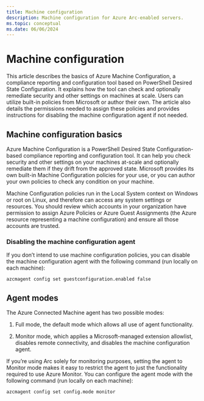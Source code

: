 ```yaml
---
title: Machine configuration
description: Machine configuration for Azure Arc-enabled servers.
ms.topic: conceptual
ms.date: 06/06/2024
---
```


# Machine configuration

This article describes the basics of Azure Machine Configuration, a compliance reporting and configuration tool based on PowerShell Desired State Configuration. It explains how the tool can check and optionally remediate security and other settings on machines at scale. Users can utilize built-in policies from Microsoft or author their own. The article also details the permissions needed to assign these policies and provides instructions for disabling the machine configuration agent if not needed. 

## Machine configuration basics

Azure Machine Configuration is a PowerShell Desired State Configuration-based compliance reporting and configuration tool. It can help you check security and other settings on your machines at-scale and optionally remediate them if they drift from the approved state. Microsoft provides its own built-in Machine Configuration policies for your use, or you can author your own policies to check any condition on your machine.

Machine Configuration policies run in the Local System context on Windows or root on Linux, and therefore can access any system settings or resources. You should review which accounts in your organization have permission to assign Azure Policies or Azure Guest Assignments (the Azure resource representing a machine configuration) and ensure all those accounts are trusted.

### Disabling the machine configuration agent

If you don’t intend to use machine configuration policies, you can disable the machine configuration agent with the following command (run locally on each machine):

`azcmagent config set guestconfiguration.enabled false`

## Agent modes

The Azure Connected Machine agent has two possible modes:

1. Full mode, the default mode which allows all use of agent functionality.

1. Monitor mode, which applies a Microsoft-managed extension allowlist, disables remote connectivity, and disables the machine configuration agent.

If you’re using Arc solely for monitoring purposes, setting the agent to Monitor mode makes it easy to restrict the agent to just the functionality required to use Azure Monitor. You can configure the agent mode with the following command (run locally on each machine):

`azcmagent config set config.mode monitor`

